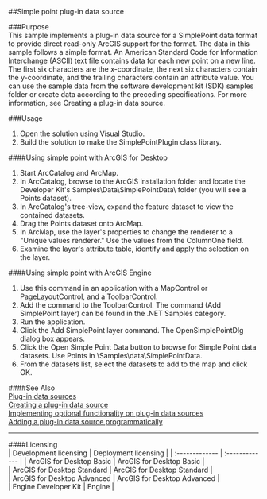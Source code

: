 ##Simple point plug-in data source

###Purpose  
This sample implements a plug-in data source for a SimplePoint data format to provide direct read-only ArcGIS support for the format. The data in this sample follows a simple format. An American Standard Code for Information Interchange (ASCII) text file contains data for each new point on a new line. The first six characters are the x-coordinate, the next six characters contain the y-coordinate, and the trailing characters contain an attribute value. You can use the sample data from the software development kit (SDK) samples folder or create data according to the preceding specifications. For more information, see Creating a plug-in data source.   


###Usage
1. Open the solution using Visual Studio.  
1. Build the solution to make the SimplePointPlugin class library.  

####Using simple point with ArcGIS for Desktop  
1. Start ArcCatalog and ArcMap.  
1. In ArcCatalog, browse to the ArcGIS installation folder and locate the Developer Kit's Samples\Data\SimplePointData\ folder (you will see a Points dataset).  
1. In ArcCatalog's tree-view, expand the feature dataset to view the contained datasets.  
1. Drag the Points dataset onto ArcMap.  
1. In ArcMap, use the layer's properties to change the renderer to a "Unique values renderer." Use the values from the ColumnOne field.  
1. Examine the layer's attribute table, identify and apply the selection on the layer.  

####Using simple point with ArcGIS Engine  
1. Use this command in an application with a MapControl or PageLayoutControl, and a ToolbarControl.  
1. Add the command to the ToolbarControl. The command (Add SimplePoint layer) can be found in the .NET Samples category.  
1. Run the application.  
1. Click the Add SimplePoint layer command. The OpenSimplePointDlg dialog box appears.   
1. Click the Open Simple Point Data button to browse for Simple Point data datasets. Use Points in <ArcGIS Developer Kit Installation folder>\Samples\data\SimplePointData.  
1. From the datasets list, select the datasets to add to the map and click OK.  







####See Also  
[Plug-in data sources](http://desktopdev.arcgis.com/search/?q=Plug-in%20data%20sources&p=0&language=en&product=arcobjects-sdk-dotnet&version=&n=15&collection=help)  
[Creating a plug-in data source](http://desktopdev.arcgis.com/search/?q=Creating%20a%20plug-in%20data%20source&p=0&language=en&product=arcobjects-sdk-dotnet&version=&n=15&collection=help)  
[Implementing optional functionality on plug-in data sources](http://desktopdev.arcgis.com/search/?q=Implementing%20optional%20functionality%20on%20plug-in%20data%20sources&p=0&language=en&product=arcobjects-sdk-dotnet&version=&n=15&collection=help)  
[Adding a plug-in data source programmatically](http://desktopdev.arcgis.com/search/?q=Adding%20a%20plug-in%20data%20source%20programmatically&p=0&language=en&product=arcobjects-sdk-dotnet&version=&n=15&collection=help)  


---------------------------------

####Licensing  
| Development licensing | Deployment licensing | 
| :------------- | :------------- | 
| ArcGIS for Desktop Basic | ArcGIS for Desktop Basic |  
| ArcGIS for Desktop Standard | ArcGIS for Desktop Standard |  
| ArcGIS for Desktop Advanced | ArcGIS for Desktop Advanced |  
| Engine Developer Kit | Engine |  


